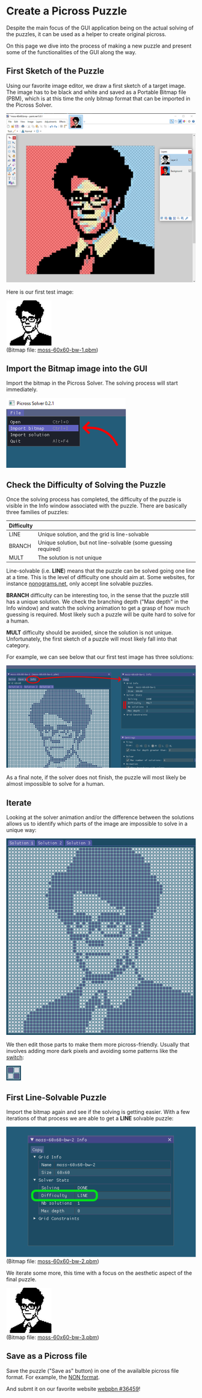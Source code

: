 Create a Picross Puzzle
=======================

Despite the main focus of the GUI application being on the actual solving of the puzzles, it can be used as a helper to create original picross.

On this page we dive into the process of making a new puzzle and present some of the functionalities of the GUI along the way.

## First Sketch of the Puzzle

Using our favorite image editor, we draw a first sketch of a target image. The image has to be black and white and saved as a Portable Bitmap file (PBM), which is at this time the only bitmap format that can be imported in the Picross Solver.

![Img1](img/moss-makingof/first-sketch.png)

Here is our first test image:

![Img3](img/moss-makingof/moss-60x60-bw-1.png)<br>
(Bitmap file: [moss-60x60-bw-1.pbm](../inputs/raw/moss-60x60-bw-1.pbm))

## Import the Bitmap image into the GUI

Import the bitmap in the Picross Solver. The solving process will start immediately.

![Img3](img/moss-makingof/import-pbm.png)

## Check the Difficulty of Solving the Puzzle

Once the solving process has completed, the difficulty of the puzzle is visible in the Info window associated with the puzzle. There are basically three families of puzzles:

|Difficulty |                                                                  |
|-----------|------------------------------------------------------------------|
|LINE       |Unique solution, and the grid is line-solvable                    |
|BRANCH     |Unique solution, but not line-solvable (some guessing required)   |
|MULT       |The solution is not unique                                        |

Line-solvable (i.e. **LINE**) means that the puzzle can be solved going one line at a time. This is the level of difficulty one should aim at. Some websites, for instance [nonograms.net](https://www.nonograms.org/), only accept line solvable puzzles.

**BRANCH** difficulty can be interesting too, in the sense that the puzzle still has a unique solution. We check the branching depth ("Max depth" in the Info window) and watch the solving animation to get a grasp of how much guessing is required. Most likely such a puzzle will be quite hard to solve for a human.

**MULT** difficulty should be avoided, since the solution is not unique. Unfortunately, the first sketch of a puzzle will most likely fall into that category.

For example, we can see below that our first test image has three solutions:

![Img4](img/moss-makingof/solve-difficulty-mult.png)

As a final note, if the solver does not finish, the puzzle will most likely be almost impossible to solve for a human.

## Iterate

Looking at the solver animation and/or the difference between the solutions allows us to identify which parts of the image are impossible to solve in a unique way:

![Gif1](img/moss-makingof/three-solutions.gif)

We then edit those parts to make them more picross-friendly. Usually that involves adding more dark pixels and avoiding some patterns like the [switch](../inputs/test_pattern_14.txt):

![Gif2](img/moss-makingof/switch-component.gif)

## First Line-Solvable Puzzle

Import the bitmap again and see if the solving is getting easier. With a few iterations of that process we are able to get a **LINE** solvable puzzle:

![Img5](img/moss-makingof/solve-difficulty-line.png)<br>
(Bitmap file: [moss-60x60-bw-2.pbm](../inputs/raw/moss-60x60-bw-2.pbm))

We iterate some more, this time with a focus on the aesthetic aspect of the final puzzle.


![Img6](img/moss-makingof/moss-60x60-bw-3.png)<br>
(Bitmap file: [moss-60x60-bw-3.pbm](../inputs/raw/moss-60x60-bw-3.pbm))

## Save as a Picross file

Save the puzzle ("Save as" button) in one of the availalble picross file format. For example, the [NON format](../inputs/webpbn/webpbn-36459-moss.non).

And submt it on our favorite website [webpbn #36459](https://webpbn.com/play.cgi?id=36459&sid=)!
